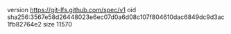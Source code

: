 version https://git-lfs.github.com/spec/v1
oid sha256:3567e58d26448023e6ec07d0a6d08c107f804610dac6849dc9d3ac1fb82764e2
size 11570
